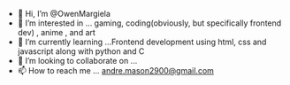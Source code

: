 - 👋 Hi, I’m @OwenMargiela
- 👀 I’m interested in ... gaming, coding(obviously, but specifically frontend dev) , anime , and art
- 🌱 I’m currently learning ...Frontend development using html, css and javascript along with python and C
- 💞️ I’m looking to collaborate on ...
- 📫 How to reach me ... andre.mason2900@gmail.com

<!---
OwenMargiela/OwenMargiela is a ✨ special ✨ repository because its `README.md` (this file) appears on your GitHub profile.
You can click the Preview link to take a look at your changes.
--->
